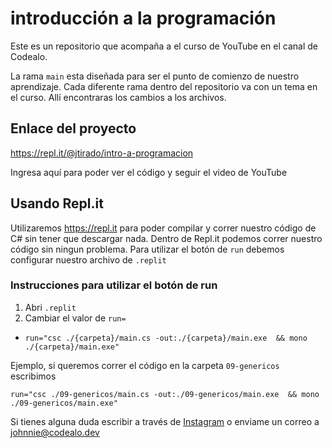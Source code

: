 # introducción a la programación

Este es un repositorio que acompaña a el curso de YouTube en el canal de Codealo.

La rama `main` esta diseñada para ser el punto de comienzo de nuestro aprendizaje. Cada diferente rama dentro del repositorio va con un tema en el curso. Allí encontraras los cambios a los archivos.

## Enlace del proyecto

https://repl.it/@jtirado/intro-a-programacion

Ingresa aquí para poder ver el código y seguir el video de YouTube

## Usando Repl.it

Utilizaremos https://repl.it para poder compilar y correr nuestro código de C# sin tener que descargar nada. Dentro de Repl.it podemos correr nuestro código sin ningun problema. Para utilizar el botón de `run` debemos configurar nuestro archivo de `.replit`

### Instrucciones para utilizar el botón de run

1. Abri `.replit`
2. Cambiar el valor de `run=`
  * `run="csc ./{carpeta}/main.cs -out:./{carpeta}/main.exe  && mono ./{carpeta}/main.exe"`

Ejemplo, si queremos correr el código en la carpeta `09-genericos` escribimos
```
run="csc ./09-genericos/main.cs -out:./09-genericos/main.exe  && mono ./09-genericos/main.exe"
```
Si tienes alguna duda escribir a través de [Instagram](https://instagram.com/codealo) o enviame un correo a johnnie@codealo.dev
